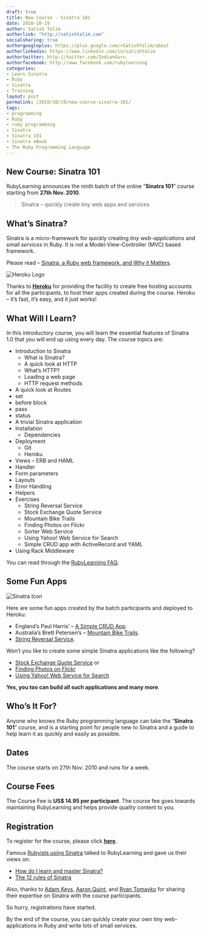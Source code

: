 ```yaml
---
draft: true
title: New Course - Sinatra 101
date: 2010-10-19
author: Satish Talim
authorlink: "http://satishtalim.com"
socialsharing: true
authorgoogleplus: https://plus.google.com/+SatishTalim/about
authorlinkedin: https://www.linkedin.com/in/satishtalim
authortwitter: http://twitter.com/IndianGuru
authorfacebook: http://www.facebook.com/rubylearning
categories:
- Learn Sinatra
- Ruby
- Sinatra
- Training
layout: post
permalink: /2010/10/19/new-course-sinatra-101/
tags:
- programming
- Ruby
- ruby programming
- Sinatra
- Sinatra 101
- Sinatra eBook
- The Ruby Programming Language
---
```

## New Course: Sinatra 101

RubyLearning announces the ninth batch of the online “**Sinatra 101**”
course starting from **27th Nov. 2010**.

> Sinatra – quickly create tiny web apps and services
<!--more-->
## What’s Sinatra?

Sinatra is a micro-framework for quickly creating *tiny
web-applications* and *small services* in Ruby. It is not a
Model-View-Controller (MVC) based framework.

Please read – [Sinatra, a Ruby web framework, and Why it
Matters](http://deadprogrammersociety.blogspot.com/2007/10/sinatra-ruby-web-framework-and-why-it.html).

![Heroku
Logo](http://rubylearning.com/images/heroku-optimized.gif "Heroku")

Thanks to [**Heroku**](http://heroku.com/) for providing the facility to
create free hosting accounts for all the participants, to host their
apps created during the course. Heroku – it’s fast, it’s easy, and it
just works!

## What Will I Learn?

In this introductory course, you will learn the essential features of
Sinatra 1.0 that you will end up using every day. The course topics are:

-   Introduction to Sinatra
    -   What is Sinatra?
    -   A quick look at HTTP
    -   What’s HTTP?
    -   Loading a web page
    -   HTTP request methods
-   A quick look at Routes
-   set
-   before block
-   pass
-   status
-   A trivial Sinatra application
-   Installation
    -   Dependencies
-   Deployment
    -   Git
    -   Heroku
-   Views – ERB and HAML
-   Handler
-   Form parameters
-   Layouts
-   Error Handling
-   Helpers
-   Exercises
    -   String Reversal Service
    -   Stock Exchange Quote Service
    -   Mountain Bike Trails
    -   Finding Photos on Flickr
    -   Sorter Web Service
    -   Using Yahoo! Web Service for Search
    -   Simple CRUD app with ActiveRecord and YAML
-   Using Rack Middleware

You can read through the [RubyLearning
FAQ](http://rubylearning.com/satishtalim/faq.html).

## Some Fun Apps

![Sinatra
Icon](http://rubylearning.com/images/sinatralogo.jpg "Sinatra microframework")

Here are some fun apps created by the batch participants and deployed to
Heroku:

-   England’s Paul Harris’ – [A Simple CRUD
    App](http://pchcrud.heroku.com/).
-   Australia’s Brett Petersen’s – [Mountain Bike
    Trails](http://blazing-waterfall-72.heroku.com/).
-   [String Reversal Service](http://rl-string-reverse.herokuapp.com/).

Won’t you like to create some simple Sinatra applications like the
following?

-   [Stock Exchange Quote Service](http://seqsa.herokuapp.com/) or
-   [Finding Photos on Flickr](http://vivid-flower-63.heroku.com/)
-   [Using Yahoo! Web Service for
    Search](http://blooming-window-92.heroku.com/)

**Yes, you too can build all such applications and many more**.

## Who’s It For?

Anyone who knows the Ruby programming language can take the “**Sinatra
101**” course, and is a starting point for people new to Sinatra and a
guide to help learn it as quickly and easily as possible.

## Dates

The course starts on 27th Nov. 2010 and runs for a week.

## Course Fees

The Course Fee is **US\$ 14.95 per participant**. The course fee goes
towards maintaining RubyLearning and helps provide quality content to
you.

## Registration

To register for the course, please click
**[here](http://rubylearning.org/class/course/view.php?id=64)**.

Famous [Rubyists using
Sinatra](http://rubylearning.com/blog/2009/06/29/20-rubyists-using-sinatra-do-you/)
talked to RubyLearning and gave us their views on:

-   [How do I learn and master
    Sinatra?](http://rubylearning.com/blog/2009/08/11/blake-mizerany-how-do-i-learn-and-master-sinatra/)
-   [The 12 rules of
    Sinatra](http://rubylearning.com/blog/2009/07/19/what-are-the-twelve-rules-of-sinatra/)

Also, thanks to [Adam Keys](http://rubylearning.com/blog/2009/03/03/interview-adam-keys-on-sinatra/),
[Aaron Quint](http://rubylearning.com/blog/2009/03/20/interview-aaron-quint-on-sinatra/),
and [Ryan Tomayko](http://rubylearning.com/blog/2009/03/20/interview-ryan-tomayko-on-sinatra/)
for sharing their expertise on Sinatra with the course participants.

So hurry, registrations have started.

By the end of the course, you can quickly create your own tiny
web-applications in Ruby and write lots of small services.
